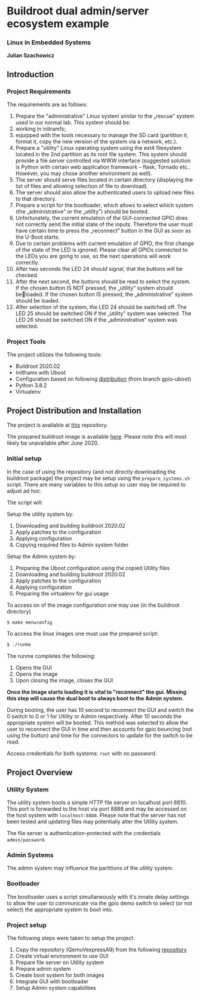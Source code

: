 # Buildroot dual admin/server ecosystem example

### Linux in Embedded Systems

**Julian Szachowicz**

## Introduction

### Project Requirements

The requirements are as follows:

 1. Prepare the "administrative" Linux system similar to the „rescue” system
used in our normal lab. This system should be:
  1. working in initramfs;
  2. equipped with the tools necessary to manage the SD card (partition it,
format it, copy the new version of the system via a network, etc.).
 2. Prepare a "utility" Linux operating system using the ext4 filesystem
located in the 2nd partition as its root file system. This system should
provide a file server controlled via WWW interface (suggested solution is
Python with certain web application framework – flask, Tornado etc..
However, you may chose another environment as well).
  1. The server should serve files located in certain directory (displaying
the list of files and allowing selection of file to download).
  2. The server should also allow the authenticated users to upload new
files to that directory.
 3. Prepare a script for the bootloader, which allows to select which system
(the „administrative” or the „utility”) should be booted.
  1. Unfortunately, the current emulation of the GUI-connected GPIO does not
correctly send the initial state of the inputs. Therefore the user must
have certain time to press the „reconnect” button in the GUI as soon as
the U-Boot starts.
  2. Due to certain problems with current emulation of GPIO, the first
change of the state of the LED is ignored. Please clear all GPIOs
connected to the LEDs you are going to use, so the next operations will
work correctly.
  3. After two seconds the LED 24 should signal, that the buttons will be
checked.
  4. After the next second, the buttons should be read to select the system.
If the chosen button IS NOT pressed, the „utility” system should beloaded. If the chosen button IS pressed, the „administrative” system
should be loaded.
  5. After selection of the system, the LED 24 should be switched off. The
LED 25 should be switched ON if the „utility” system was selected. The
LED 26 should be switched ON if the „administrative” system was
selected.

### Project Tools

The project utilizes the following tools:

* Buildroot 2020.02
* Initframs with Uboot
* Configuration based on following [distribution](https://github.com/wzab/BR_Internet_Radio/tree/gpio/QemuVexpressA9) (from branch gpio-uboot)
* Python 3.8.2
* Virtualenv

## Project Distribution and Installation

The project is available at [this]() repository.

The prepared buildroot image is available [here](). Please note this will most likely be unavailable after June 2020.

### Initial setup

In the case of using the repository (and not directly downloading the buildroot package) the project may be setup using the `prepare_systems.sh` script. There are many variables to this setup so user may be required to adjust ad hoc.

The script will:

Setup the utility system by:

1. Downloading and building buildroot 2020.02
2. Apply patches to the configuration
3. Applying configuration
4. Copying required files to Admin system folder

Setup the Admin system by:

1. Preparing the Uboot configuration using the copied Utility files
2. Downloading and building buildroot 2020.02
3. Apply patches to the configuration
4. Applying configuration
5. Preparing the virtualenv for gui usage

To access on of the image configuration one may use (in the buildroot directory)

``` sh
$ make menuconfig
```

To access the linux images one must use the prepared script:

``` sh
$ ./runme
```

The runme completes the following:
1. Opens the GUI
2. Opens the image
3. Upon closing the image, closes the GUI

**Once the Image starts loading it is vital to "reconnect" the gui. Missing this step will cause the dual boot to always boot to the Admin system.**

During booting, the user has 10 second to reconnect the GUI and switch the 0 switch to 0 or 1 for Utility or Admin respectively. After 10 seconds the appropriate system will be booted. This method was selected to allow the user to reconnect the GUI in time and then accounts for gpio bouncing (not using the button) and time for the connectors to update for the switch to be read.

Access credentials for both systems: `root` with no password.

## Project Overview

### Utility System

The utility system boots a simple HTTP file server on localhost port 8810. This port is forwarded to the host via port 8888 and may be accessed on the host system with `localhost:8888`. Please note that the server has not been tested and updating files may potentially alter the Utility system.

The file server is authentication-protected with the credentials `admin/password`.

### Admin Systems

The admin system may influence the partitions of the utility system.

### Bootloader

The bootloader uses a script simultaneously with it's innate delay settings to allow the user to communicate via the gpio demo switch to select (or not select) the appropriate system to boot into.

### Project setup

The following steps were taken to setup the project.

1. Copy the repository (QemuVexpressA9) from the following [repository](https://github.com/wzab/BR_Internet_Radio/tree/gpio)
2. Create virtual environment to use GUI
3. Prepare file server on Utility system
4. Prepare admin system
5. Create boot system for both images
6. Integrate GUI with bootloader
7. Setup Admin system capabilities
